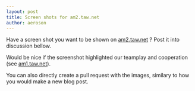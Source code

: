 ```yaml
---
layout: post
title: Screen shots for am2.taw.net
author: aeroson
---
```


Have a screen shot you want to be shown on [am2.taw.net](am2.taw.net) ? Post it into discussion bellow.

Would be nice if the screenshot highlighted our teamplay and cooperation (see [am1.taw.net](http://am1.taw.net)).

You can also directly create a pull request with the images, similary to how you would make a new blog post.
